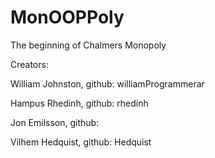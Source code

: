 # MonOOPPoly
The beginning of Chalmers Monopoly

Creators:

William Johnston, github: williamProgrammerar

Hampus Rhedinh, github: rhedinh

Jon Emilsson, github:

Vilhem Hedquist, github: Hedquist
